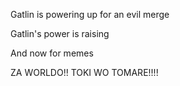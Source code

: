 Gatlin is powering up for an evil merge

Gatlin's power is raising 

And now for memes

ZA WORLDO!! TOKI WO TOMARE!!!!